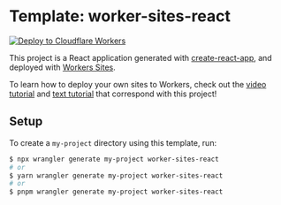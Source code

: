 # Template: worker-sites-react

[![Deploy to Cloudflare Workers](https://deploy.workers.cloudflare.com/button)](https://deploy.workers.cloudflare.com/?url=https://github.com/cloudflare/workers-sdk/tree/main/templates/worker-sites-react)

This project is a React application generated with [create-react-app](https://github.com/facebook/create-react-app), and deployed with [Workers Sites](https://developers.cloudflare.com/workers/sites).

To learn how to deploy your own sites to Workers, check out the [video tutorial](https://www.youtube.com/watch?v=6YC3MgVwCGA) and [text tutorial](https://developers.cloudflare.com/workers/tutorials/deploy-a-react-app) that correspond with this project!

## Setup

To create a `my-project` directory using this template, run:

```sh
$ npx wrangler generate my-project worker-sites-react
# or
$ yarn wrangler generate my-project worker-sites-react
# or
$ pnpm wrangler generate my-project worker-sites-react
```
